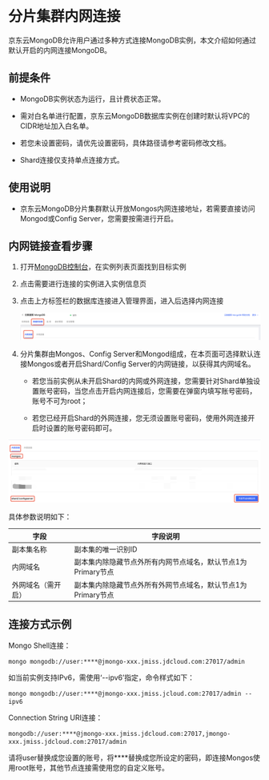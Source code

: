 # 分片集群内网连接

京东云MongoDB允许用户通过多种方式连接MongoDB实例，本文介绍如何通过默认开启的内网连接MongoDB。



## 前提条件

- MongoDB实例状态为运行，且计费状态正常。

- 需对白名单进行配置，京东云MongoDB数据库实例在创建时默认将VPC的CIDR地址加入白名单。

- 若您未设置密码，请优先设置密码，具体路径请参考密码修改文档。

- Shard连接仅支持单点连接方式。

## 使用说明

- 京东云MongoDB分片集群默认开放Mongos内网连接地址，若需要直接访问Mongod或Config Server，您需要按需进行开启。



## 内网链接查看步骤

1. 打开[MongoDB控制台](https://mongodb-console.jdcloud.com/mongodb)，在实例列表页面找到目标实例

2. 点击需要进行连接的实例进入实例信息页

3. 点击上方标签栏的数据库连接进入管理界面，进入后选择内网连接

   ![img](../../../../../image/mongodb/openShardIntranet.png)

   

4. 分片集群由Mongos、Config Server和Mongod组成，在本页面可选择默认连接Mongos或者开启Shard/Config Server的内网链接，以获得其内网域名。

   - 若您当前实例从未开启Shard的内网或外网连接，您需要针对Shard单独设置账号密码，当您点击开启内网连接后，您需要在弹窗内填写账号密码，账号不可为root；

   - 若您已经开启Shard的外网连接，您无须设置账号密码，使用外网连接开启时设置的账号密码即可。

![img](../../../../../image/mongodb/openShardIntranet-2.png)

具体参数说明如下：

| 字段               | 字段说明                                                     |
| ------------------ | ------------------------------------------------------------ |
| 副本集名称         | 副本集的唯一识别ID                                           |
| 内网域名           | 副本集内除隐藏节点外所有内网节点域名，默认节点1为Primary节点 |
| 外网域名（需开启） | 副本集内除隐藏节点外所有外网节点域名，默认节点1为Primary节点 |



## 连接方式示例

Mongo Shell连接：

```
mongo mongodb://user:****@jmongo-xxx.jmiss.jdcloud.com:27017/admin
```

如当前实例支持IPv6，需使用‘--ipv6’指定，命令样式如下：

```
mongo mongodb://user:****@jmongo-xxx.jmiss.jcloud.com:27017/admin --ipv6
```

Connection String URI连接：

```
mongodb://user:****@jmongo-xxx.jmiss.jdcloud.com:27017,jmongo-xxx.jmiss.jdcloud.com:27017/admin
```

请将user替换成您设置的账号，将\****替换成您所设定的密码，即连接Mongos使用root账号，其他节点连接需使用您的自定义账号。